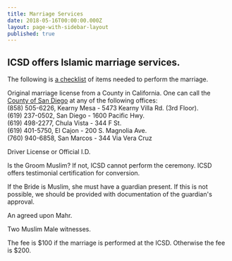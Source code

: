 ```yaml
---
title: Marriage Services
date: 2018-05-16T00:00:00.000Z
layout: page-with-sidebar-layout
published: true
---
```


## ICSD offers Islamic marriage services.  
The following is [a checklist](https://drive.google.com/file/d/0B1cOhStB_4vmSDJSNlpsNHEzQjg/view?usp=sharing&resourcekey=0-qybjcZQRhMRFjoC-tt8sHg) of items needed to perform the marriage. 

Original marriage license from a County in California. One can call the [County of San Diego](https://drive.google.com/open?id=1h5u-t6vVu0hYzgtUdJsuqpvbf76wIcx4) at any of the following offices:  
(858) 505-6226, Kearny Mesa - 5473 Kearny Villa Rd. (3rd Floor).  
(619) 237-0502, San Diego - 1600 Pacific Hwy.  
(619) 498-2277, Chula Vista - 344 F St.  
(619) 401-5750, El Cajon - 200 S. Magnolia Ave.  
(760) 940-6858, San Marcos - 344 Via Vera Cruz

Driver License or Official I.D. 

Is the Groom Muslim? If not, ICSD cannot perform the ceremony. ICSD offers testimonial certification for conversion. 

If the Bride is Muslim, she must have a guardian present. If this is not possible, we should be provided with documentation of the guardian's approval. 

An agreed upon Mahr. 

Two Muslim Male witnesses. 

The fee is $100 if the marriage is performed at the ICSD. Otherwise the fee is $200.
